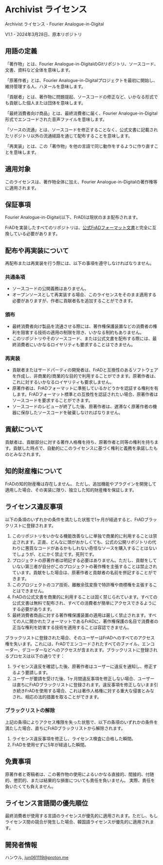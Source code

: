 # Archivist ライセンス

Archivist ライセンス - Fourier Analogue-in-Digital

V1.1 - 2024年3月28日、原本リポジトリ

## 用語の定義

「著作物」とは、Fourier Analogue-in-DigitalのGitリポジトリ、ソースコード、文書、資料など全体を意味します。

「原著作者」とは、Fourier Analogue-in-Digitalプロジェクトを最初に開始し、維持管理する人、ハヌールを意味します。

「貢献者」とは、著作物に問題提起、ソースコードの修正など、いかなる形式でも貢献した個人または団体を意味します。

「最終消費者向け商品」とは、最終消費者に届く、Fourier Analogue-in-Digital形式でエンコードされた音声ファイルを意味します。

「ソースの流通」とは、ソースコードを修正することなく、公式文書に記載されたリポジトリ以外の流通経路を通じて配布することを意味します。

「再実装」とは、この「著作物」を他の言語で同じ動作をするように作り直すことを意味します。

## 適用対象

このライセンスは、著作物全体に加え、Fourier Analogue-in-Digitalの著作権等に適用されます。

## 保証事項

Fourier Analogue-in-Digital(以下、FrAD)は現状のまま配布されます。

FrADを実装したすべてのリポジトリは、[公式FrADフォーマット文書](https://mikhael-openworkspace.notion.site/Format-specs-727affae8db043f2b50372d91d534368?pvs=4)と完全に互換している必要があります。

## 配布や再実装について

再配布または再実装を行う際には、以下の事項を遵守しなければなりません。

### 共通条項

- ソースコードの公開義務はありません。
- オープンソースとして再実装する場合、このライセンスをそのまま適用する必要がありますが、作者に貢献者名を追加することができます。

### 頒布

- 最終消費者向け製品を流通させる際には、著作権保護装置などの消費者の権利を阻害する技術の適用の制限を除き、いかなる制約もありません。
- このリポジトリやそのソースコード、または公式文書を配布する際には、最終消費者にいかなるロイヤリティも要求することはできません。

### 再実装

- 貢献者またはサードパーティの開発者は、FrADと互換性のあるソフトウェアを作成し、非商業的/商業的な目的で利用することができます。原著作者は、これに対するいかなるロイヤリティも要求しません。
- 原著作者は、FrADフォーマットに準拠しているかどうかを認証する権利を有します。FrADフォーマット標準との互換性を認証されたい場合、原著作者はソースコードを要求することができます。
- ソースコードのレビューが終了した後、原著作者は、遅滞なく原著作者の機器に保存したソースコードを破棄しなければなりません。

## 貢献について

貢献者は、貢献部分に対する著作人格権を持ち、原著作者と同等の権利を持ちます。貢献した時点で、自動的にこのライセンスに基づく権利と義務を承諾したものとみなされます。

## 知的財産権について

FrADの知的財産権は存在しません。 ただし、追加機能やプラグインを開発して適用した場合、その実装に限り、独立した知的財産権を保証します。

## ライセンス違反事項

以下の条項のいずれかの条件を満たした状態で1ヶ月が経過すると、FrADブラックリストに登録されます。

1. このリポジトリをいかなる機能改善なしに単独で商業的に利用することは禁止されます。正直、どんなに頭がおかしくても、公式の公開リポジトリの代わりに悪質なコードがあるかもしれない奇怪なソースを購入することはないでしょうが、とにかく禁止です。死刑です。
2. プロジェクトの原著作者は明記する必要はありません。ただし、貢献をしていない第三者が自分がこのプロジェクトの著作権を主張することは禁止されています。貢献をした場合は、原著作者と貢献者の名前を併記することができます。
3. このプロジェクトのコア技術、離散余弦変換で特許権や商標権を主張することはできません。
4. FrADの公式文書を商業的に利用することは固く禁じられています。すべての公式文書は無料で配布され、すべての消費者が簡単にアクセスできるようにする必要があります。
5. 最終消費者商品に対する著作権保護装置の適用は厳しく禁止されます。すべての人に開かれたフォーマットであるFrADに、著作権保護の名目で消費者の正当な権利を妨害する技術を適用することは容認できません。

ブラックリストに登録された場合、そのユーザーはFrADへのすべてのアクセス権を失います。これには、FrADでエンコードされたすべてのファイル、エンコーダー、デコーダーなどへのアクセスが含まれます。ブラックリストに登録されるプロセスは以下の通りです：

1. ライセンス違反を確認した後、原著作者はユーザーに違反を通知し、修正するよう要請します。
2. ユーザーが要請を受けた後、1ヶ月間違反事項を修正しない場合、ユーザーは直ちにFrADブラックリストに登録されます。違反事項を修正しないまま引き続きFrADを使用する場合、これは著作人格権に対する重大な侵害とみなされ、相応の法的措置を取ることができます。

### ブラックリストの解除

上記の条項によりアクセス権限を失った状態で、以下の条項のいずれかの条件を満たした場合、直ちにFrADブラックリストから解除されます。

1. ライセンス違反事項を修正し、ライセンス検査に合格した瞬間。
2. FrADを使用せずに5年が経過した瞬間。

## 免責事項

原著作者と寄稿者は、この著作物の使用によるいかなる直接的、間接的、付随的、懲罰的、または結果的な損害についても責任を負いません。 実際、責任を負いたくても負えません。

## ライセンス言語間の優先順位

最終消費者が使用する言語のライセンスが優先的に適用されます。ただし、もしライセンス間の競合が発生した場合、韓国語ライセンスが優先的に適用されます。

## 開発者情報

ハンウル, <jun061119@proton.me>
